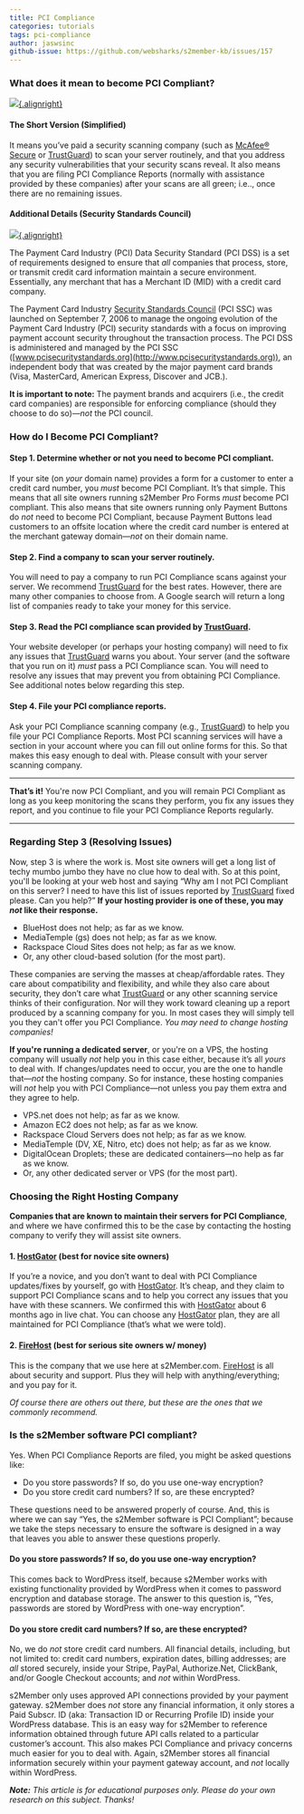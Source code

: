 ```yaml
---
title: PCI Compliance
categories: tutorials
tags: pci-compliance
author: jaswsinc
github-issue: https://github.com/websharks/s2member-kb/issues/157
---
```


### What does it mean to become PCI Compliant?

[![](https://c674753.ssl.cf2.rackcdn.com/security-8805-header-gray.gif){.alignright}](http://secure.trust-guard.com/certificates/8805)

#### The Short Version (Simplified)

It means you’ve paid a security scanning company (such as [McAfee® Secure](http://www.mcafeesecure.com) or [TrustGuard](http://s2member.com/r/trustguard/)) to scan your server routinely, and that you address any security vulnerabilities that your security scans reveal. It also means that you are filing PCI Compliance Reports (normally with assistance provided by these companies) after your scans are all green; i.e.., once there are no remaining issues.

#### Additional Details (Security Standards Council)

[![](//cdn.websharks-inc.com/s2member/uploads/pci-compliant.png){.alignright}](https://www.pcisecuritystandards.org/)

The Payment Card Industry (PCI) Data Security Standard (PCI DSS) is a set of requirements designed to ensure that _all_ companies that process, store, or transmit credit card information maintain a secure environment. Essentially, any merchant that has a Merchant ID (MID) with a credit card company.

The Payment Card Industry [Security Standards Council](https://www.pcisecuritystandards.org/) (PCI SSC) was launched on September 7, 2006 to manage the ongoing evolution of the Payment Card Industry (PCI) security standards with a focus on improving payment account security throughout the transaction process. The PCI DSS is administered and managed by the PCI SSC ([www.pcisecuritystandards.org](http://www.pcisecuritystandards.org)), an independent body that was created by the major payment card brands (Visa, MasterCard, American Express, Discover and JCB.). 

**It is important to note:** The payment brands and acquirers (i.e., the credit card companies) are responsible for enforcing compliance (should they choose to do so)—_not_ the PCI council.

### How do I Become PCI Compliant?

#### **Step 1.** Determine whether or not you need to become PCI compliant.

If your site (on _your_ domain name) provides a form for a customer to enter a credit card number, you _must_ become PCI Compliant. It’s that simple. This means that all site owners running s2Member Pro Forms _must_ become PCI compliant. This also means that site owners running only Payment Buttons do _not_ need to become PCI Compliant, because Payment Buttons lead customers to an offsite location where the credit card number is entered at the merchant gateway domain—_not_ on their domain name.

#### **Step 2.** Find a company to scan your server routinely.

You will need to pay a company to run PCI Compliance scans against your server. We recommend [TrustGuard](http://s2member.com/r/trustguard/) for the best rates. However, there are many other companies to choose from. A Google search will return a long list of companies ready to take your money for this service.

#### **Step 3.** Read the PCI compliance scan provided by [TrustGuard](http://s2member.com/r/trustguard/).

Your website developer (or perhaps your hosting company) will need to fix any issues that [TrustGuard](http://s2member.com/r/trustguard/) warns you about. Your server (and the software that you run on it) _must_ pass a PCI Compliance scan. You will need to resolve any issues that may prevent you from obtaining PCI Compliance. See additional notes below regarding this step.

#### **Step 4.** File your PCI compliance reports.

Ask your PCI Compliance scanning company (e.g., [TrustGuard](http://s2member.com/r/trustguard/)) to help you file your PCI Compliance Reports. Most PCI scanning services will have a section in your account where you can fill out online forms for this. So that makes this easy enough to deal with. Please consult with your server scanning company.

---

**That’s it!** You're now PCI Compliant, and you will remain PCI Compliant as long as you keep monitoring the scans they perform, you fix any issues they report, and you continue to file your PCI Compliance Reports regularly.

---

### Regarding Step 3 (Resolving Issues)

Now, step 3 is where the work is. Most site owners will get a long list of techy mumbo jumbo they have no clue how to deal with. So at this point, you'll be looking at your web host and saying “Why am I not PCI Compliant on this server? I need to have this list of issues reported by [TrustGuard](http://s2member.com/r/trustguard/) fixed please. Can you help?” **If your hosting provider is one of these, you may _not_ like their response.**

-  BlueHost does not help; as far as we know.
- MediaTemple (gs) does not help; as far as we know.
- Rackspace Cloud Sites does not help; as far as we know.
- Or, any other cloud-based solution (for the most part).

These companies are serving the masses at cheap/affordable rates. They care about compatibility and flexibility, and while they also care about security, they don’t care what [TrustGuard](http://s2member.com/r/trustguard/) or any other scanning service thinks of their configuration. Nor will they work toward cleaning up a report produced by a scanning company for you. In most cases they will simply tell you they can't offer you PCI Compliance. _You may need to change hosting companies!_

**If you're running a dedicated server**, or you're on a VPS, the hosting company will usually _not_ help you in this case either, because it’s all _yours_ to deal with. If changes/updates need to occur, you are the one to handle that—_not_ the hosting company. So for instance, these hosting companies will _not_ help you with PCI Compliance—not unless you pay them extra and they agree to help.

- VPS.net does not help; as far as we know.
- Amazon EC2 does not help; as far as we know.
- Rackspace Cloud Servers does not help; as far as we know.
- MediaTemple (DV, XE, Nitro, etc) does not help; as far as we know.
- DigitalOcean Droplets; these are dedicated containers—no help as far as we know.
- Or, any other dedicated server or VPS (for the most part).

### Choosing the Right Hosting Company

**Companies that are known to maintain their servers for PCI Compliance**, and where we have confirmed this to be the case by contacting the hosting company to verify they will assist site owners.

#### 1. [HostGator](http://s2member.com/r/hostgator/) (best for novice site owners)

If you’re a novice, and you don’t want to deal with PCI Compliance updates/fixes by yourself, go with [HostGator](http://s2member.com/r/hostgator/). It’s cheap, and they claim to support PCI Compliance scans and to help you correct any issues that you have with these scanners. We confirmed this with [HostGator](http://s2member.com/r/hostgator/) about 6 months ago in live chat. You can choose any [HostGator](http://s2member.com/r/hostgator/) plan, they are all maintained for PCI Compliance (that’s what we were told).

#### 2. [FireHost](http://s2member.com/r/firehost/) (best for serious site owners w/ money)

This is the company that we use here at s2Member.com. [FireHost](http://s2member.com/r/firehost/) is all about security and support. Plus they will help with anything/everything; and you pay for it.

_Of course there are others out there, but these are the ones that we commonly recommend._

### Is the s2Member software PCI compliant?

Yes. When PCI Compliance Reports are filed, you might be asked questions like:

-   Do you store passwords? If so, do you use one-way encryption?
-   Do you store credit card numbers? If so, are these encrypted?

These questions need to be answered properly of course. And, this is where we can say “Yes, the s2Member software is PCI Compliant”; because we take the steps necessary to ensure the software is designed in a way that leaves you able to answer these questions properly.

#### Do you store passwords? If so, do you use one-way encryption?

This comes back to WordPress itself, because s2Member works with existing functionality provided by WordPress when it comes to password encryption and database storage. The answer to this question is, “Yes, passwords are stored by WordPress with one-way encryption”.

#### Do you store credit card numbers? If so, are these encrypted?

No, we do _not_ store credit card numbers. All financial details, including, but not limited to: credit card numbers, expiration dates, billing addresses; are _all_ stored securely, inside your Stripe, PayPal, Authorize.Net, ClickBank, and/or Google Checkout accounts; and _not_ within WordPress.

s2Member only uses approved API connections provided by your payment gateway. s2Member does _not_ store any financial information, it only stores a Paid Subscr. ID (aka: Transaction ID or Recurring Profile ID) inside your WordPress database. This is an easy way for s2Member to reference information obtained through future API calls related to a particular customer’s account. This also makes PCI Compliance and privacy concerns much easier for you to deal with. Again, s2Member stores all financial information securely within your payment gateway account, and _not_ locally within WordPress.

_**Note:** This article is for educational purposes only. Please do your own research on this subject. Thanks!_
